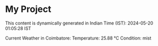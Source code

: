 # My Project

This content is dynamically generated in Indian Time (IST): 2024-05-20 01:05:28 IST


Current Weather in Coimbatore:
Temperature: 25.88 °C
Condition: mist
